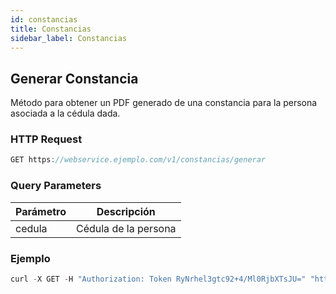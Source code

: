 ```yaml
---
id: constancias
title: Constancias
sidebar_label: Constancias
---
```


## Generar Constancia

Método para obtener un PDF generado de una constancia para la persona asociada a la cédula dada.

### HTTP Request

```javascript
GET https://webservice.ejemplo.com/v1/constancias/generar
```

### Query Parameters

| Parámetro     |     Descripción      |
| ------------- | :------------------: |
| cedula        | Cédula de la persona |

### Ejemplo

```javascript
curl -X GET -H "Authorization: Token RyNrhel3gtc92+4/Ml0RjbXTsJU=" "https://webservice.ejemplo.com/v1/constancias/generar?cedula=12345678"
```
